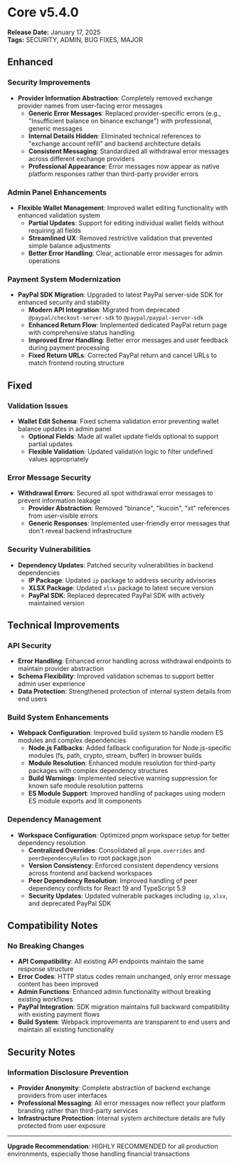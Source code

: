 # Core v5.4.0
**Release Date:** January 17, 2025  
**Tags:** SECURITY, ADMIN, BUG FIXES, MAJOR

## Enhanced
### **Security Improvements**
- **Provider Information Abstraction**: Completely removed exchange provider names from user-facing error messages
  - **Generic Error Messages**: Replaced provider-specific errors (e.g., "Insufficient balance on binance exchange") with professional, generic messages
  - **Internal Details Hidden**: Eliminated technical references to "exchange account refill" and backend architecture details
  - **Consistent Messaging**: Standardized all withdrawal error messages across different exchange providers
  - **Professional Appearance**: Error messages now appear as native platform responses rather than third-party provider errors

### **Admin Panel Enhancements**
- **Flexible Wallet Management**: Improved wallet editing functionality with enhanced validation system
  - **Partial Updates**: Support for editing individual wallet fields without requiring all fields
  - **Streamlined UX**: Removed restrictive validation that prevented simple balance adjustments
  - **Better Error Handling**: Clear, actionable error messages for admin operations

### **Payment System Modernization**
- **PayPal SDK Migration**: Upgraded to latest PayPal server-side SDK for enhanced security and stability
  - **Modern API Integration**: Migrated from deprecated `@paypal/checkout-server-sdk` to `@paypal/paypal-server-sdk`
  - **Enhanced Return Flow**: Implemented dedicated PayPal return page with comprehensive status handling
  - **Improved Error Handling**: Better error messages and user feedback during payment processing
  - **Fixed Return URLs**: Corrected PayPal return and cancel URLs to match frontend routing structure

## Fixed
### **Validation Issues**
- **Wallet Edit Schema**: Fixed schema validation error preventing wallet balance updates in admin panel
  - **Optional Fields**: Made all wallet update fields optional to support partial updates
  - **Flexible Validation**: Updated validation logic to filter undefined values appropriately

### **Error Message Security**
- **Withdrawal Errors**: Secured all spot withdrawal error messages to prevent information leakage
  - **Provider Abstraction**: Removed "binance", "kucoin", "xt" references from user-visible errors
  - **Generic Responses**: Implemented user-friendly error messages that don't reveal backend infrastructure

### **Security Vulnerabilities**
- **Dependency Updates**: Patched security vulnerabilities in backend dependencies
  - **IP Package**: Updated `ip` package to address security advisories
  - **XLSX Package**: Updated `xlsx` package to latest secure version
  - **PayPal SDK**: Replaced deprecated PayPal SDK with actively maintained version

## Technical Improvements
### **API Security**
- **Error Handling**: Enhanced error handling across withdrawal endpoints to maintain provider abstraction
- **Schema Flexibility**: Improved validation schemas to support better admin user experience
- **Data Protection**: Strengthened protection of internal system details from end users

### **Build System Enhancements**
- **Webpack Configuration**: Improved build system to handle modern ES modules and complex dependencies
  - **Node.js Fallbacks**: Added fallback configuration for Node.js-specific modules (fs, path, crypto, stream, buffer) in browser builds
  - **Module Resolution**: Enhanced module resolution for third-party packages with complex dependency structures
  - **Build Warnings**: Implemented selective warning suppression for known safe module resolution patterns
  - **ES Module Support**: Improved handling of packages using modern ES module exports and lit components

### **Dependency Management**
- **Workspace Configuration**: Optimized pnpm workspace setup for better dependency resolution
  - **Centralized Overrides**: Consolidated all `pnpm.overrides` and `peerDependencyRules` to root package.json
  - **Version Consistency**: Enforced consistent dependency versions across frontend and backend workspaces
  - **Peer Dependency Resolution**: Improved handling of peer dependency conflicts for React 19 and TypeScript 5.9
  - **Security Updates**: Updated vulnerable packages including `ip`, `xlsx`, and deprecated PayPal SDK

## Compatibility Notes
### **No Breaking Changes**
- **API Compatibility**: All existing API endpoints maintain the same response structure
- **Error Codes**: HTTP status codes remain unchanged, only error message content has been improved
- **Admin Functions**: Enhanced admin functionality without breaking existing workflows
- **PayPal Integration**: SDK migration maintains full backward compatibility with existing payment flows
- **Build System**: Webpack improvements are transparent to end users and maintain all existing functionality

## Security Notes
### **Information Disclosure Prevention**
- **Provider Anonymity**: Complete abstraction of backend exchange providers from user interfaces
- **Professional Messaging**: All error messages now reflect your platform branding rather than third-party services
- **Infrastructure Protection**: Internal system architecture details are fully protected from user exposure

---
**Upgrade Recommendation**: HIGHLY RECOMMENDED for all production environments, especially those handling financial transactions